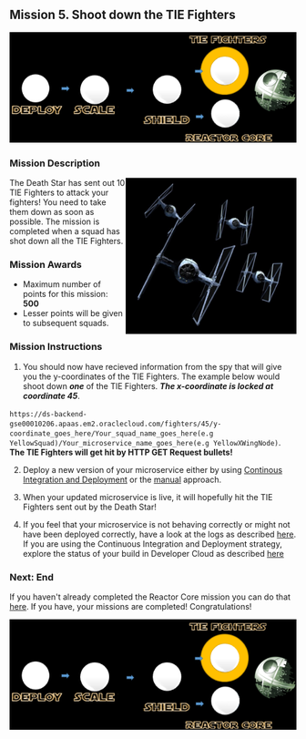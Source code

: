 ## Mission 5. Shoot down the TIE Fighters ##

![Mission5](MapIterateMission.PNG)

### Mission Description ###

<img align="right" src="../images/Tie_fighters.jpg" width = "300px">
The Death Star has sent out 10 TIE Fighters to attack your fighters! You need to take them down as soon as possible. The mission is completed when a squad has shot down all the TIE Fighters. 

### Mission Awards ###

- Maximum number of points for this mission: **500**
- Lesser points will be given to subsequent squads.

### Mission Instructions ###

1. You should now have recieved information from the spy that will give you the y-coordinates of the TIE Fighters. The example below would shoot down ***one*** of the TIE Fighters. ***The x-coordinate is locked at coordinate 45***.

```https://ds-backend-gse00010206.apaas.em2.oraclecloud.com/fighters/45/y-coordinate_goes_here/Your_squad_name_goes_here(e.g YellowSquad)/Your_microservice_name_goes_here(e.g YellowXWingNode)```. **The TIE Fighters will get hit by HTTP GET Request bullets!**

2. Deploy a new version of your microservice either by using [Continous Integration and Deployment](deployment/cicd.md) or the [manual](deployment/manually.md) approach. 

3. When your updated microservice is live, it will hopefully hit the TIE Fighters sent out by the Death Star!

4. If you feel that your microservice is not behaving correctly or might not have been deployed correctly, have a look at the logs as described [here](../logs.md). If you are using the Continuous Integration and Deployment strategy, explore the status of your build in Developer Cloud as described [here](../devcs.md)

### Next: End ###

If you haven't already completed the Reactor Core mission you can do that [here](database.md). If you have, your missions are completed! Congratulations!

![Mission5](MapIterateMission.PNG)
